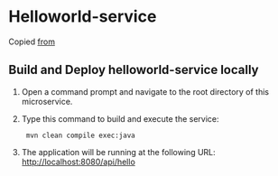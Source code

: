 # Helloworld-service

Copied [from](https://github.com/redhat-developer-demos/kubernetes-lab/tree/master/helloworld-service)

Build and Deploy helloworld-service locally
------------------------------------------

1. Open a command prompt and navigate to the root directory of this microservice.
2. Type this command to build and execute the service:

        mvn clean compile exec:java

3. The application will be running at the following URL: <http://localhost:8080/api/hello>